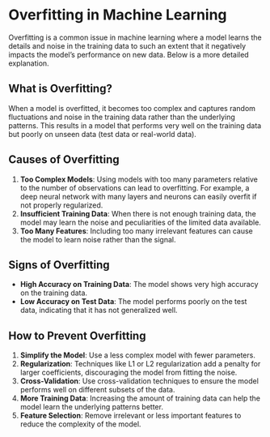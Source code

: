 # Overfitting in Machine Learning

Overfitting is a common issue in machine learning where a model learns the details and noise in the training data to such an extent that it negatively impacts the model’s performance on new data. Below is a more detailed explanation.

## What is Overfitting?
When a model is overfitted, it becomes too complex and captures random fluctuations and noise in the training data rather than the underlying patterns. This results in a model that performs very well on the training data but poorly on unseen data (test data or real-world data).

## Causes of Overfitting
1. **Too Complex Models**: Using models with too many parameters relative to the number of observations can lead to overfitting. For example, a deep neural network with many layers and neurons can easily overfit if not properly regularized.
2. **Insufficient Training Data**: When there is not enough training data, the model may learn the noise and peculiarities of the limited data available.
3. **Too Many Features**: Including too many irrelevant features can cause the model to learn noise rather than the signal.

## Signs of Overfitting
- **High Accuracy on Training Data**: The model shows very high accuracy on the training data.
- **Low Accuracy on Test Data**: The model performs poorly on the test data, indicating that it has not generalized well.

## How to Prevent Overfitting
1. **Simplify the Model**: Use a less complex model with fewer parameters.
2. **Regularization**: Techniques like L1 or L2 regularization add a penalty for larger coefficients, discouraging the model from fitting the noise.
3. **Cross-Validation**: Use cross-validation techniques to ensure the model performs well on different subsets of the data.
4. **More Training Data**: Increasing the amount of training data can help the model learn the underlying patterns better.
5. **Feature Selection**: Remove irrelevant or less important features to reduce the complexity of the model.
